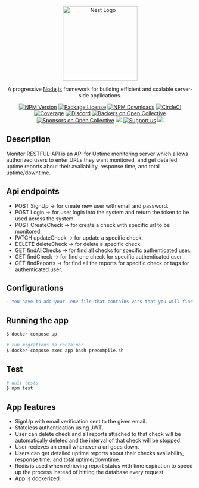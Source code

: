 <p align="center">
  <a href="http://nestjs.com/" target="blank"><img src="https://nestjs.com/img/logo-small.svg" width="200" alt="Nest Logo" /></a>
</p>

[circleci-image]: https://img.shields.io/circleci/build/github/nestjs/nest/master?token=abc123def456
[circleci-url]: https://circleci.com/gh/nestjs/nest

  <p align="center">A progressive <a href="http://nodejs.org" target="_blank">Node.js</a> framework for building efficient and scalable server-side applications.</p>
    <p align="center">
<a href="https://www.npmjs.com/~nestjscore" target="_blank"><img src="https://img.shields.io/npm/v/@nestjs/core.svg" alt="NPM Version" /></a>
<a href="https://www.npmjs.com/~nestjscore" target="_blank"><img src="https://img.shields.io/npm/l/@nestjs/core.svg" alt="Package License" /></a>
<a href="https://www.npmjs.com/~nestjscore" target="_blank"><img src="https://img.shields.io/npm/dm/@nestjs/common.svg" alt="NPM Downloads" /></a>
<a href="https://circleci.com/gh/nestjs/nest" target="_blank"><img src="https://img.shields.io/circleci/build/github/nestjs/nest/master" alt="CircleCI" /></a>
<a href="https://coveralls.io/github/nestjs/nest?branch=master" target="_blank"><img src="https://coveralls.io/repos/github/nestjs/nest/badge.svg?branch=master#9" alt="Coverage" /></a>
<a href="https://discord.gg/G7Qnnhy" target="_blank"><img src="https://img.shields.io/badge/discord-online-brightgreen.svg" alt="Discord"/></a>
<a href="https://opencollective.com/nest#backer" target="_blank"><img src="https://opencollective.com/nest/backers/badge.svg" alt="Backers on Open Collective" /></a>
<a href="https://opencollective.com/nest#sponsor" target="_blank"><img src="https://opencollective.com/nest/sponsors/badge.svg" alt="Sponsors on Open Collective" /></a>
  <a href="https://paypal.me/kamilmysliwiec" target="_blank"><img src="https://img.shields.io/badge/Donate-PayPal-ff3f59.svg"/></a>
    <a href="https://opencollective.com/nest#sponsor"  target="_blank"><img src="https://img.shields.io/badge/Support%20us-Open%20Collective-41B883.svg" alt="Support us"></a>
  <a href="https://twitter.com/nestframework" target="_blank"><img src="https://img.shields.io/twitter/follow/nestframework.svg?style=social&label=Follow"></a>
</p>
  <!--[![Backers on Open Collective](https://opencollective.com/nest/backers/badge.svg)](https://opencollective.com/nest#backer)
  [![Sponsors on Open Collective](https://opencollective.com/nest/sponsors/badge.svg)](https://opencollective.com/nest#sponsor)-->

## Description

Monitor RESTFUL-API is an API for Uptime monitoring server which allows authorized users to enter URLs they want monitored, and get detailed uptime reports about their availability, response time, and total uptime/downtime.

## Api endpoints
- POST SignUp -> for create new user with email and password.
- POST Login -> for user login into the system and return the token to be used across the system.
- POST CreateCheck -> for create a check with specific url to be monitored.
- PATCH updateCheck -> for update a specific check.
- DELETE deleteCheck -> for delete a specific check.
- GET findAllChecks -> for find all checks for specific authenticated user.
- GET findCheck -> for find one check for specific authenticated user.
- GET findReports -> for find all the reports for specific check or tags for authenticated user.

## Configurations
```diff
- You have to add your .env file that contains vars that you will find in .env.example
```

## Running the app

```bash
$ docker compose up

# run migrations on container
$ docker-compose exec app bash precompile.sh
```

## Test

```bash
# unit tests
$ npm test
```

## App features
- SignUp with email verification sent to the given email.
- Stateless authentication using JWT.
- User can delete check and all reports attached to that check will be automatically deleted and the interval of that check will be stopped.
- User recieves an email whenever a url goes down.
- Users can get detailed uptime reports about their checks availability, response time, and total uptime/downtime.
- Redis is used when retrieving report status with time expiration to speed up the process instead of hitting the database every request.
- App is dockerized.


